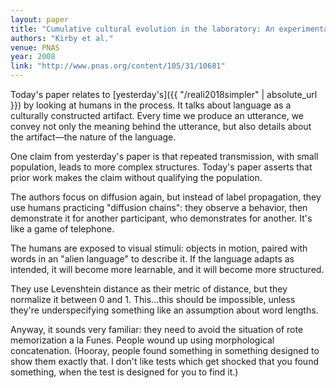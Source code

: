 ```yaml
---
layout: paper
title: "Cumulative cultural evolution in the laboratory: An experimental approach to the origins of structure in human language"
authors: "Kirby et al."
venue: PNAS
year: 2008
link: "http://www.pnas.org/content/105/31/10681"
---
```


Today's paper relates to [yesterday's]({{ "/reali2018simpler" | absolute_url }}) by looking at humans in the process. It talks about language as a culturally constructed artifact. Every time we produce an utterance, we convey not only the meaning behind the utterance, but also details about the artifact—the nature of the language.

<!--more-->

One claim from yesterday's paper is that repeated transmission, with small population, leads to more complex structures. Today's paper asserts that prior work makes the claim without qualifying the population.

The authors focus on diffusion again, but instead of label propagation, they use humans practicing "diffusion chains": they observe a behavior, then demonstrate it for another participant, who demonstrates for another. It's like a game of telephone.

The humans are exposed to visual stimuli: objects in motion, paired with words in an "alien language" to describe it. If the language adapts as intended, it will become more learnable, and it will become more structured.

They use Levenshtein distance as their metric of distance, but they normalize it between 0 and 1. This…this should be impossible, unless they're underspecifying something like an assumption about word lengths.

Anyway, it sounds very familiar: they need to avoid the situation of rote memorization a la Funes. People wound up using morphological concatenation. (Hooray, people found something in something designed to show them exactly that. I don't like tests which get shocked that you found something, when the test is designed for you to find it.)
